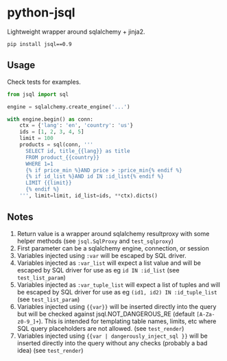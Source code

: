 # python-jsql

Lightweight wrapper around sqlalchemy + jinja2.

```
pip install jsql==0.9
```

## Usage

Check tests for examples. 

```python
from jsql import sql

engine = sqlalchemy.create_engine('...')

with engine.begin() as conn:
    ctx = {'lang': 'en', 'country': 'us'}
    ids = [1, 2, 3, 4, 5]
    limit = 100
    products = sql(conn, '''
      SELECT id, title_{{lang}} as title
      FROM product_{{country}}
      WHERE 1=1
      {% if price_min %}AND price > :price_min{% endif %}
      {% if id_list %}AND id IN :id_list{% endif %}
      LIMIT {{limit}}
      {% endif %}
    ''', limit=limit, id_list=ids, **ctx).dicts()

```

## Notes

1) Return value is a wrapper around sqlalchemy resultproxy with some helper methods (see `jsql.SqlProxy` and `test_sqlproxy`)
1) First parameter can be a sqlalchemy engine, connection, or session
1) Variables injected using `:var` will be escaped by SQL driver.
1) Variables injected as `:var_list` will expect a list value and will be escaped by SQL driver for use as eg `id IN :id_list` (see `test_list_param`)
1) Variables injected as `:var_tuple_list` will expect a list of tuples and will be escaped by SQL driver for use as eg `(id1, id2) IN :id_tuple_list` (see `test_list_param`)
1) Variables injected using `{{var}}` will be inserted directly into the query but will be checked against jsql.NOT_DANGEROUS_RE (default `[A-Za-z0-9_]+`). This is intended for templating table names, limits, etc where SQL query placeholders are not allowed. (see `test_render`)
1) Variables injected using `{{var | dangerously_inject_sql }}` will be inserted directly into the query without any checks (probably a bad idea) (see `test_render`)

